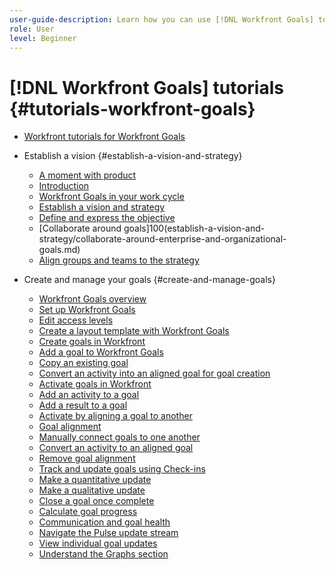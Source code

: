 ```yaml
---
user-guide-description: Learn how you can use [!DNL Workfront Goals] to focus everyone’s efforts on what truly matters and to accomplish amazing results.
role: User
level: Beginner
---
```


# [!DNL Workfront Goals] tutorials {#tutorials-workfront-goals}

+ [Workfront tutorials for Workfront Goals](home.md)
+ Establish a vision {#establish-a-vision-and-strategy}
  + [A moment with product](establish-a-vision-and-strategy/a-moment-with-product.md)
  + [Introduction](establish-a-vision-and-strategy/introduction-to-workfront-goals.md)
  + [Workfront Goals in your work cycle](establish-a-vision-and-strategy/where-does-workfront-goals-fit-in-with-my-work-cycle.md)
  + [Establish a vision and strategy](establish-a-vision-and-strategy/establish-a-vision-and-strategy.md)
  + [Define and express the objective](establish-a-vision-and-strategy/define-and-express-the-objective.md)
  + [Collaborate around goals]100(establish-a-vision-and-strategy/collaborate-around-enterprise-and-organizational-goals.md)  
  + [Align groups and teams to the strategy](establish-a-vision-and-strategy/align-groups-and-teams-to-the-strategy.md)
  

+ Create and manage your goals {#create-and-manage-goals}
  + [Workfront Goals overview](create-and-manage-your-goals/workfront-goals-overview.md)
  + [Set up Workfront Goals](create-and-manage-your-goals/set-up-workfront-goals-for-your-company.md)
  + [Edit access levels](create-and-manage-your-goals/edit-access-levels.md)
  + [Create a layout template with Workfront Goals](create-and-manage-your-goals/create-a-layout-template-with-workfront-goals.md)
  + [Create goals in Workfront](create-and-manage-your-goals/create-goals-in-workfront.md)
  + [Add a goal to Workfront Goals](create-and-manage-your-goals/add-a-goal-to-workfront-goals.md)
  + [Copy an existing goal](create-and-manage-your-goals/copy-an-existing-goal.md)  
  + [Convert an activity into an aligned goal for goal creation](create-and-manage-your-goals/convert-an-activity-into-an-aligned-goal-for-goal-creation.md)
  + [Activate goals in Workfront](create-and-manage-your-goals/activate-goals-in-workfront.md)
  + [Add an activity to a goal](create-and-manage-your-goals/add-an-activity-to-a-goal.md)
  + [Add a result to a goal](create-and-manage-your-goals/add-a-result-to-a-goal.md)
  + [Activate by aligning a goal to another](create-and-manage-your-goals/activate-by-aligning-a-goal-to-another-goal.md)
  + [Goal alignment](create-and-manage-your-goals/goal-alignment.md)  
  + [Manually connect goals to one another](create-and-manage-your-goals/manually-connect-goals-to-one-another.md)
  + [Convert an activity to an aligned goal](create-and-manage-your-goals/convert-an-activity-into-an-aligned-goal-for-goal-alignment.md)
  + [Remove goal alignment](create-and-manage-your-goals/remove-goal-alignment.md)
  + [Track and update goals using Check-ins](create-and-manage-your-goals/track-and-update-goals-using-check-ins.md)
  + [Make a quantitative update](create-and-manage-your-goals/make-a-quantitative-update.md)
  + [Make a qualitative update](create-and-manage-your-goals/make-a-qualitative-update.md)
  + [Close a goal once complete](create-and-manage-your-goals/close-a-goal-once-complete.md)
  + [Calculate goal progress](create-and-manage-your-goals/calculate-goal-progress.md)
  + [Communication and goal health](create-and-manage-your-goals/communication-and-goal-health.md)  
  + [Navigate the Pulse update stream](create-and-manage-your-goals/navigate-the-pulse-update-stream.md)
  + [View individual goal updates](create-and-manage-your-goals/view-individual-goal-updates.md)
  + [Understand the Graphs section](create-and-manage-your-goals/understand-the-graphs-section.md)  



<!--
Articles must be added to this TOC file in order to render.

The first item in the list should be a link to an article. This is your guide's home page.

Use this list format to specify links to articles and section headings that expand and collapse in the left rail of the user guide.

An article link CANNOT be used as a section heading.
-->
